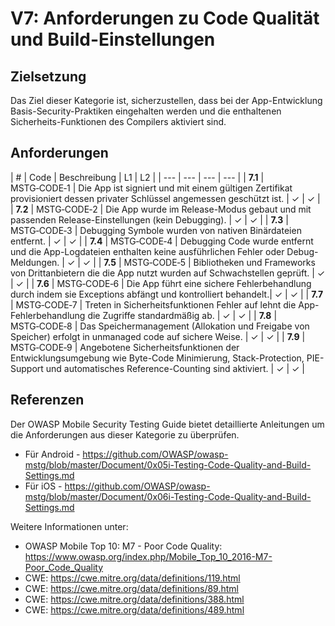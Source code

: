 # V7: Anforderungen zu Code Qualität und Build-Einstellungen

## Zielsetzung

Das Ziel dieser Kategorie ist, sicherzustellen, dass bei der App-Entwicklung Basis-Security-Praktiken eingehalten werden und die enthaltenen Sicherheits-Funktionen des Compilers aktiviert sind.

## Anforderungen

| # | Code | Beschreibung | L1 | L2 |
| --- | --- | --- | --- |
| **7.1** | MSTG‑CODE‑1 | Die App ist signiert und mit einem gültigen Zertifikat provisioniert dessen privater Schlüssel angemessen geschützt ist. | ✓ | ✓ |
| **7.2** | MSTG‑CODE‑2 | Die App wurde im Release-Modus gebaut und mit passenden Release-Einstellungen (kein Debugging). | ✓ | ✓ |
| **7.3** | MSTG‑CODE‑3 | Debugging Symbole wurden von nativen Binärdateien entfernt. | ✓ | ✓ |
| **7.4** | MSTG‑CODE‑4 | Debugging Code wurde entfernt und die App-Logdateien enthalten keine ausführlichen Fehler oder Debug-Meldungen. | ✓ | ✓ |
| **7.5** | MSTG‑CODE‑5 | Bibliotheken und Frameworks von Drittanbietern die die App nutzt wurden auf Schwachstellen geprüft. | ✓ | ✓ |
| **7.6** | MSTG‑CODE‑6 | Die App führt eine sichere Fehlerbehandlung durch indem sie Exceptions abfängt und kontrolliert behandelt.| ✓ | ✓ |
| **7.7** | MSTG‑CODE‑7 | Treten in Sicherheitsfunktionen Fehler auf lehnt die App-Fehlerbehandlung die Zugriffe standardmäßig ab. | ✓ | ✓ |
| **7.8** | MSTG‑CODE‑8 | Das Speichermanagement (Allokation und Freigabe von Speicher) erfolgt in unmanaged code auf sichere Weise. | ✓ | ✓ |
| **7.9** | MSTG‑CODE‑9 | Angebotene Sicherheitsfunktionen der Entwicklungsumgebung wie Byte-Code Minimierung, Stack-Protection, PIE-Support und automatisches Reference-Counting sind aktiviert. | ✓ | ✓ |

<div style="page-break-after: always;"></div>

## Referenzen

Der OWASP Mobile Security Testing Guide bietet detaillierte Anleitungen um die Anforderungen aus dieser Kategorie zu überprüfen.

- Für Android - <https://github.com/OWASP/owasp-mstg/blob/master/Document/0x05i-Testing-Code-Quality-and-Build-Settings.md>
- Für iOS - <https://github.com/OWASP/owasp-mstg/blob/master/Document/0x06i-Testing-Code-Quality-and-Build-Settings.md>

Weitere Informationen unter:

- OWASP Mobile Top 10: M7 - Poor Code Quality: <https://www.owasp.org/index.php/Mobile_Top_10_2016-M7-Poor_Code_Quality>
- CWE: <https://cwe.mitre.org/data/definitions/119.html>
- CWE: <https://cwe.mitre.org/data/definitions/89.html>
- CWE: <https://cwe.mitre.org/data/definitions/388.html>
- CWE: <https://cwe.mitre.org/data/definitions/489.html>
